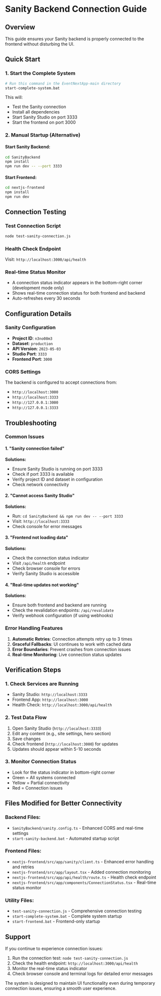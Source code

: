 # Sanity Backend Connection Guide

## Overview
This guide ensures your Sanity backend is properly connected to the frontend without disturbing the UI.

## Quick Start

### 1. Start the Complete System
```bash
# Run this command in the EventNextApp-main directory
start-complete-system.bat
```

This will:
- Test the Sanity connection
- Install all dependencies
- Start Sanity Studio on port 3333
- Start the frontend on port 3000

### 2. Manual Startup (Alternative)

#### Start Sanity Backend:
```bash
cd SanityBackend
npm install
npm run dev -- --port 3333
```

#### Start Frontend:
```bash
cd nextjs-frontend
npm install
npm run dev
```

## Connection Testing

### Test Connection Script
```bash
node test-sanity-connection.js
```

### Health Check Endpoint
Visit: `http://localhost:3000/api/health`

### Real-time Status Monitor
- A connection status indicator appears in the bottom-right corner (development mode only)
- Shows real-time connection status for both frontend and backend
- Auto-refreshes every 30 seconds

## Configuration Details

### Sanity Configuration
- **Project ID**: `n3no08m3`
- **Dataset**: `production`
- **API Version**: `2023-05-03`
- **Studio Port**: `3333`
- **Frontend Port**: `3000`

### CORS Settings
The backend is configured to accept connections from:
- `http://localhost:3000`
- `http://localhost:3333`
- `http://127.0.0.1:3000`
- `http://127.0.0.1:3333`

## Troubleshooting

### Common Issues

#### 1. "Sanity connection failed"
**Solutions:**
- Ensure Sanity Studio is running on port 3333
- Check if port 3333 is available
- Verify project ID and dataset in configuration
- Check network connectivity

#### 2. "Cannot access Sanity Studio"
**Solutions:**
- Run: `cd SanityBackend && npm run dev -- --port 3333`
- Visit: `http://localhost:3333`
- Check console for error messages

#### 3. "Frontend not loading data"
**Solutions:**
- Check the connection status indicator
- Visit `/api/health` endpoint
- Check browser console for errors
- Verify Sanity Studio is accessible

#### 4. "Real-time updates not working"
**Solutions:**
- Ensure both frontend and backend are running
- Check the revalidation endpoints: `/api/revalidate`
- Verify webhook configuration (if using webhooks)

### Error Handling Features

1. **Automatic Retries**: Connection attempts retry up to 3 times
2. **Graceful Fallbacks**: UI continues to work with cached data
3. **Error Boundaries**: Prevent crashes from connection issues
4. **Real-time Monitoring**: Live connection status updates

## Verification Steps

### 1. Check Services are Running
- Sanity Studio: `http://localhost:3333`
- Frontend App: `http://localhost:3000`
- Health Check: `http://localhost:3000/api/health`

### 2. Test Data Flow
1. Open Sanity Studio (`http://localhost:3333`)
2. Edit any content (e.g., site settings, hero section)
3. Save changes
4. Check frontend (`http://localhost:3000`) for updates
5. Updates should appear within 5-10 seconds

### 3. Monitor Connection Status
- Look for the status indicator in bottom-right corner
- Green = All systems connected
- Yellow = Partial connectivity
- Red = Connection issues

## Files Modified for Better Connectivity

### Backend Files:
- `SanityBackend/sanity.config.ts` - Enhanced CORS and real-time settings
- `start-sanity-backend.bat` - Automated startup script

### Frontend Files:
- `nextjs-frontend/src/app/sanity/client.ts` - Enhanced error handling and retries
- `nextjs-frontend/src/app/layout.tsx` - Added connection monitoring
- `nextjs-frontend/src/app/api/health/route.ts` - Health check endpoint
- `nextjs-frontend/src/app/components/ConnectionStatus.tsx` - Real-time status monitor

### Utility Files:
- `test-sanity-connection.js` - Comprehensive connection testing
- `start-complete-system.bat` - Complete system startup
- `start-frontend.bat` - Frontend-only startup

## Support

If you continue to experience connection issues:

1. Run the connection test: `node test-sanity-connection.js`
2. Check the health endpoint: `http://localhost:3000/api/health`
3. Monitor the real-time status indicator
4. Check browser console and terminal logs for detailed error messages

The system is designed to maintain UI functionality even during temporary connection issues, ensuring a smooth user experience.
